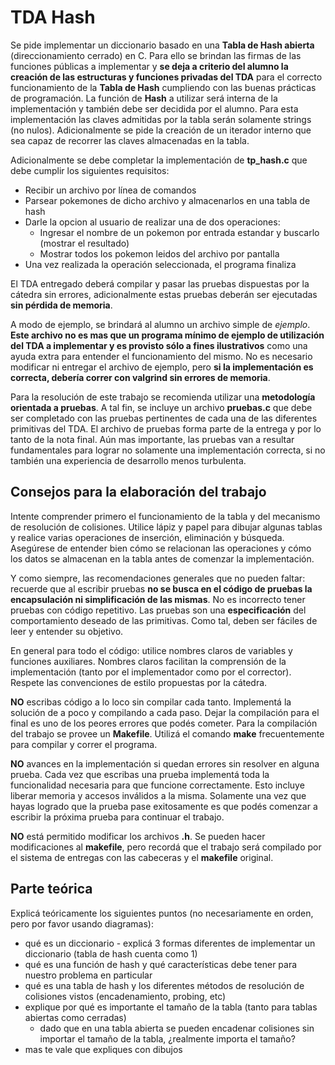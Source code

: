 # TDA Hash

Se pide implementar un diccionario basado en una **Tabla de Hash abierta** (direccionamiento cerrado) en C. Para ello se brindan las firmas de las funciones públicas a implementar y **se deja a criterio del alumno la creación de las estructuras y funciones privadas del TDA** para el correcto funcionamiento de la **Tabla de Hash** cumpliendo con las buenas prácticas de programación. La función de **Hash** a utilizar será interna de la implementación y también debe ser decidida por el alumno. Para esta implementación las claves admitidas por la tabla serán solamente strings (no nulos). Adicionalmente se pide la creación de un iterador interno que sea capaz de recorrer las claves almacenadas en la tabla.

Adicionalmente se debe completar la implementación de **tp_hash.c** que debe cumplir los siguientes requisitos:

- Recibir un archivo por línea de comandos
- Parsear pokemones de dicho archivo y almacenarlos en una tabla de hash
- Darle la opcion al usuario de realizar una de dos operaciones:
  -  Ingresar el nombre de un pokemon por entrada estandar y buscarlo (mostrar el resultado)
  -  Mostrar todos los pokemon leidos del archivo por pantalla
- Una vez realizada la operación seleccionada, el programa finaliza


El TDA entregado deberá compilar y pasar las pruebas dispuestas por la cátedra sin errores, adicionalmente estas pruebas deberán ser ejecutadas **sin pérdida de memoria**.

A modo de ejemplo, se brindará al alumno un archivo simple de _ejemplo_. **Este archivo no es mas que un programa mínimo de ejemplo de utilización del TDA a implementar y es provisto sólo a fines ilustrativos** como una ayuda extra para entender el funcionamiento del mismo. No es necesario modificar ni entregar el archivo de ejemplo, pero **si la implementación es correcta, debería correr con valgrind sin errores de memoria**.

Para la resolución de este trabajo se recomienda utilizar una **metodología orientada a pruebas**. A tal fin, se incluye un archivo **pruebas.c** que debe ser completado con las pruebas pertinentes de cada una de las diferentes primitivas del TDA. El archivo de pruebas forma parte de la entrega y por lo tanto de la nota final. Aún mas importante, las pruebas van a resultar fundamentales para lograr no solamente una implementación correcta, si no también una experiencia de desarrollo menos turbulenta.

## Consejos para la elaboración del trabajo

Intente comprender primero el funcionamiento de la tabla y del mecanismo de resolución de colisiones. Utilice lápiz y papel para dibujar algunas tablas y realice varias operaciones de inserción, eliminación y búsqueda. Asegúrese de entender bien cómo se relacionan las operaciones y cómo los datos se almacenan en la tabla antes de comenzar la implementación.

Y como siempre, las recomendaciones generales que no pueden faltar: recuerde que al escribir pruebas **no se busca en el código de pruebas la encapsulación ni simplificación de las mismas**. No es incorrecto tener pruebas con código repetitivo. Las pruebas son una **especificación** del comportamiento deseado de las primitivas. Como tal, deben ser fáciles de leer y entender su objetivo.

En general para todo el código: utilice nombres claros de variables y funciones auxiliares. Nombres claros facilitan la comprensión de la implementación (tanto por el implementador como por el corrector). Respete las convenciones de estilo propuestas por la cátedra.

**NO** escribas código a lo loco sin compilar cada tanto. Implementá la solución de a poco y compilando a cada paso. Dejar la compilación para el final es uno de los peores errores que podés cometer. Para la compilación del trabajo se provee un **Makefile**. Utilizá el comando **make** frecuentemente para compilar y correr el programa.

**NO** avances en la implementación si quedan errores sin resolver en alguna prueba. Cada vez que escribas una prueba implementá toda la funcionalidad necesaria para que funcione correctamente. Esto incluye liberar memoria y accesos inválidos a la misma. Solamente una vez que hayas logrado que la prueba pase exitosamente es que podés comenzar a escribir la próxima prueba para continuar el trabajo.

**NO** está permitido modificar los archivos **.h**. Se pueden hacer modificaciones al **makefile**, pero recordá que el trabajo será compilado por el sistema de entregas con las cabeceras y el **makefile** original.

## Parte teórica

Explicá teóricamente los siguientes puntos (no necesariamente en orden, pero por favor usando diagramas):

   - qué es un diccionario
    - explicá 3 formas diferentes de implementar un diccionario (tabla de hash cuenta como 1)
   - qué es una función de hash y qué características debe tener para nuestro problema en particular
   - qué es una tabla de hash y los diferentes métodos de resolución de colisiones vistos (encadenamiento, probing, etc)
   - explique por qué es importante el tamaño de la tabla (tanto para tablas abiertas como cerradas)
     - dado que en una tabla abierta se pueden encadenar colisiones sin importar el tamaño de la tabla, ¿realmente importa el tamaño?
   - mas te vale que expliques con dibujos
